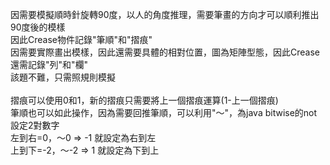 因需要模擬順時針旋轉90度，以人的角度推理，需要筆畫的方向才可以順利推出90度後的模樣</br>
因此Crease物件記錄"筆順"和"摺痕"</br>
因需要實際畫出模樣，因此還需要具體的相對位置，圖為矩陣型態，因此Crease還需記錄"列"和"欄"</br>
該題不難，只需照規則模擬</br>
</br>
摺痕可以使用0和1，新的摺痕只需要將上一個摺痕運算(1-上一個摺痕)</br>
筆順也可以如此操作，因為需要回推筆順，可以利用"～"，為java bitwise的not</br>
設定2對數字</br>
左到右=0，～0 => -1 就設定為右到左</br>
上到下=-2，～-2 => 1 就設定為下到上</br>
